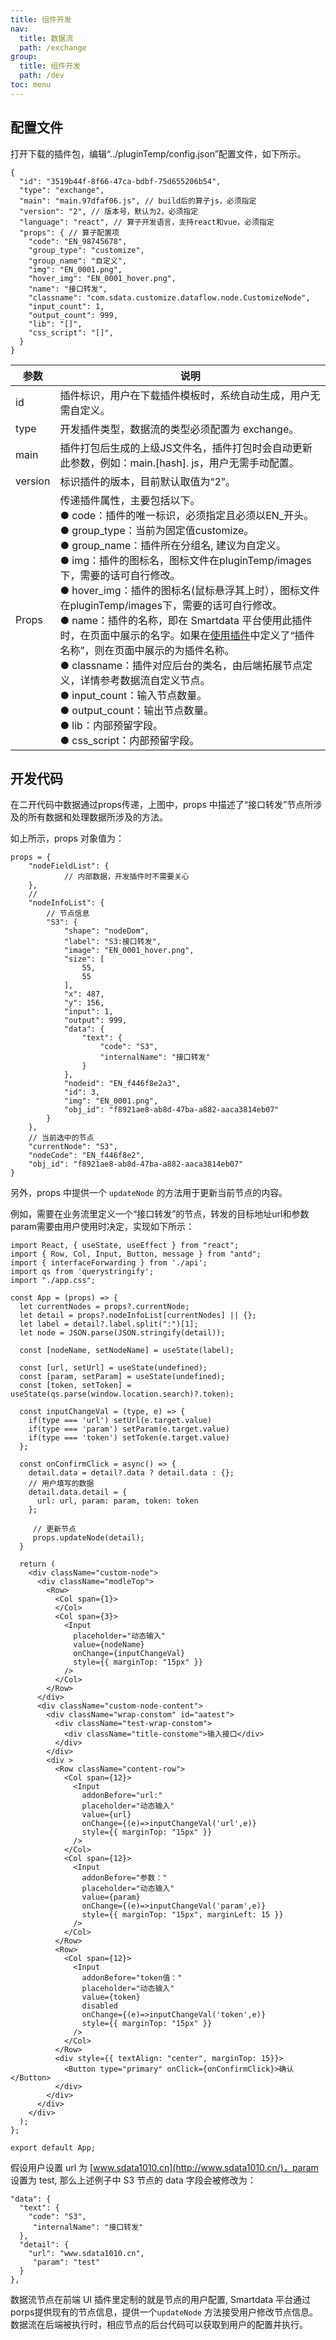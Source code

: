 ```yaml
---
title: 组件开发
nav:
  title: 数据流
  path: /exchange
group:
  title: 组件开发
  path: /dev
toc: menu
---
```


## **配置文件**

打开下载的插件包，编辑“../pluginTemp/config.json”配置文件，如下所示。

~~~
{
  "id": "3519b44f-8f66-47ca-bdbf-75d655206b54",
  "type": "exchange",
  "main": "main.97dfaf06.js", // build后的算子js，必须指定
  "version": "2", // 版本号，默认为2，必须指定
  "language": "react", // 算子开发语言，支持react和vue，必须指定
  "props": { // 算子配置项
    "code": "EN_98745678",
    "group_type": "customize",
    "group_name": "自定义",
    "img": "EN_0001.png",
    "hover_img": "EN_0001_hover.png",
    "name": "接口转发",
    "classname": "com.sdata.customize.dataflow.node.CustomizeNode",
    "input_count": 1,
    "output_count": 999,
    "lib": "[]",
    "css_script": "[]",
  }
}
~~~

| 参数 | 说明 |
| --- | --- |
| id | 插件标识，用户在下载插件模板时，系统自动生成，用户无需自定义。 |
| type | 开发插件类型，数据流的类型必须配置为 exchange。 |
| main | 插件打包后生成的上级JS文件名，插件打包时会自动更新此参数，例如：main.\[hash\]. js，用户无需手动配置。 |
| version | 标识插件的版本，目前默认取值为“2”。 |
| Props | 传递插件属性，主要包括以下。<br>● code：插件的唯一标识，必须指定且必须以EN\_开头。<br>● group\_type：当前为固定值customize。<br>● group\_name：插件所在分组名, 建议为自定义。<br>● img：插件的图标名，图标文件在pluginTemp/images下，需要的话可自行修改。<br>● hover\_img：插件的图标名(鼠标悬浮其上时），图标文件在pluginTemp/images下，需要的话可自行修改。<br>● name：插件的名称，即在 Smartdata 平台使用此插件时，在页面中展示的名字。如果在[使用插件](%E8%84%9A%E6%89%8B%E6%9E%B6%E4%BD%BF%E7%94%A8%E8%AF%B4%E6%98%8E.md)中定义了“插件名称”，则在页面中展示的为插件名称。<br>● classname：插件对应后台的类名，由后端拓展节点定义，详情参考数据流自定义节点。<br>● input\_count：输入节点数量。<br>● output\_count：输出节点数量。<br>● lib：内部预留字段。<br>● css\_script：内部预留字段。 |

## **开发代码**

<!-- ![](images/screenshot_1635424916035.png) -->

在二开代码中数据通过props传递，上图中，props 中描述了“接口转发”节点所涉及的所有数据和处理数据所涉及的方法。

如上所示，props 对象值为：

~~~
props = {
    "nodeFieldList": {
            // 内部数据，开发插件时不需要关心
    },
    //
    "nodeInfoList": {
        // 节点信息
        "S3": {
            "shape": "nodeDom",
            "label": "S3:接口转发",
            "image": "EN_0001_hover.png",
            "size": [
                55,
                55
            ],
            "x": 487,
            "y": 156,
            "input": 1,
            "output": 999,
            "data": {
                "text": {
                    "code": "S3",
                    "internalName": "接口转发"
                }
            },
            "nodeid": "EN_f446f8e2a3",
            "id": 3,
            "img": "EN_0001.png",
            "obj_id": "f8921ae8-ab8d-47ba-a882-aaca3814eb07"
        }
    },
    // 当前选中的节点
    "currentNode": "S3",
    "nodeCode": "EN_f446f8e2",
    "obj_id": "f8921ae8-ab8d-47ba-a882-aaca3814eb07"
}
~~~

另外，props 中提供一个 `updateNode` 的方法用于更新当前节点的内容。

例如，需要在业务流里定义一个“接口转发”的节点，转发的目标地址url和参数param需要由用户使用时决定，实现如下所示：

~~~
import React, { useState, useEffect } from "react";
import { Row, Col, Input, Button, message } from "antd";
import { interfaceForwarding } from './api';
import qs from 'querystringify';
import "./app.css";

const App = (props) => {
  let currentNodes = props?.currentNode;
  let detail = props?.nodeInfoList[currentNodes] || {};
  let label = detail?.label.split(":")[1];
  let node = JSON.parse(JSON.stringify(detail));

  const [nodeName, setNodeName] = useState(label);

  const [url, setUrl] = useState(undefined);
  const [param, setParam] = useState(undefined);
  const [token, setToken] = useState(qs.parse(window.location.search)?.token);

  const inputChangeVal = (type, e) => {
    if(type === 'url') setUrl(e.target.value)
    if(type === 'param') setParam(e.target.value)
    if(type === 'token') setToken(e.target.value)
  };

  const onConfirmClick = async() => {
    detail.data = detail?.data ? detail.data : {};
    // 用户填写的数据
    detail.data.detail = {
      url: url, param: param, token: token
    };

     // 更新节点
     props.updateNode(detail);
  }

  return (
    <div className="custom-node">
      <div className="modleTop">
        <Row>
          <Col span={1}>
          </Col>
          <Col span={3}>
            <Input
              placeholder="动态输入"
              value={nodeName}
              onChange={inputChangeVal}
              style={{ marginTop: "15px" }}
            />
          </Col>
        </Row>
      </div>
      <div className="custom-node-content">
        <div className="wrap-constom" id="aatest">
          <div className="test-wrap-constom">
            <div className="title-constome">输入接口</div>
          </div>
        </div>
        <div >
          <Row className="content-row">
            <Col span={12}>
              <Input
                addonBefore="url:"
                placeholder="动态输入"
                value={url}
                onChange={(e)=>inputChangeVal('url',e)}
                style={{ marginTop: "15px" }}
              />
            </Col>
            <Col span={12}>
              <Input
                addonBefore="参数："
                placeholder="动态输入"
                value={param}
                onChange={(e)=>inputChangeVal('param',e)}
                style={{ marginTop: "15px", marginLeft: 15 }}
              />
            </Col>
          </Row>
          <Row>
            <Col span={12}>
              <Input
                addonBefore="token值："
                placeholder="动态输入"
                value={token}
                disabled
                onChange={(e)=>inputChangeVal('token',e)}
                style={{ marginTop: "15px" }}
              />
            </Col>
          </Row>
          <div style={{ textAlign: "center", marginTop: 15}}>
            <Button type="primary" onClick={onConfirmClick}>确认</Button>
          </div>
        </div>
      </div>
    </div>
  );
};

export default App;
~~~

假设用户设置 url 为 [www.sdata1010.cn](http://www.sdata1010.cn/)，param 设置为 test, 那么上述例子中 S3 节点的 data 字段会被修改为：

~~~
"data": {
  "text": {
    "code": "S3",
     "internalName": "接口转发"
  },
  "detail": {
    "url": "www.sdata1010.cn",
     "param": "test"
  }
},
~~~

数据流节点在前端 UI 插件里定制的就是节点的用户配置, Smartdata 平台通过porps提供现有的节点信息，提供一个`updateNode` 方法接受用户修改节点信息。数据流在后端被执行时，相应节点的后台代码可以获取到用户的配置并执行。
